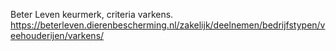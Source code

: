 Beter Leven keurmerk, criteria varkens. https://beterleven.dierenbescherming.nl/zakelijk/deelnemen/bedrijfstypen/veehouderijen/varkens/
